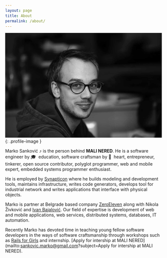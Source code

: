 ```yaml
---
layout: page
title: About
permalink: /about/
---
```


![Profile image](/images/profile.jpg){: .profile-image }

Marko Sanković &#10548; is the person behind <strong>MALI NERED</strong>. He is a software engineer by &#x1f393;&nbsp; education, software craftsman by &#128156;&nbsp; heart, entrepreneur, tinkerer, open source contributor, polyglot programmer, web and mobile expert, embedded systems programmer enthusiast.

He is employed by [Synapticon](https://www.synapticon.com) where he builds modeling and development tools, maintains infrastructure, writes code generators, develops tool for industrial network and writes applications that interface with physical objects.

Marko is partner at Belgrade based company [ZeroEleven](http://zeroeleven.rs) along with Nikola Živković and <a href="https://bajalovic.github.io">Ivan Bajalović</a>. Our field of expertise is development of web and mobile applications, web services, distributed systems, databases, IT automation.

Recently Marko has devoted time in teaching young fellow software developers in the ways of software craftsmanship through workshops such as [Rails for Girls](http://railsgirls.com/) and internship. [Apply for intership at MALI NERED](mailto:sankovic.marko@gmail.com?subject=Apply for intership at MALI NERED).
